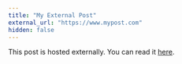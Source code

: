 ```yaml
---
title: "My External Post"
external_url: "https://www.mypost.com"
hidden: false
---
```


This post is hosted externally. You can read it [here](https://www.mypost.com).